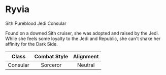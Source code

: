 # Ryvia
Sith Pureblood Jedi Consular

Found on a downed Sith cruiser, she was adopted and raised by the Jedi. While she feels some loyalty to the Jedi and Republic, she  can't shake her affinity for the Dark Side.

Class|Combat Style|Alignment
:-:|:-:|:-:
Consular|Sorceror|Neutral